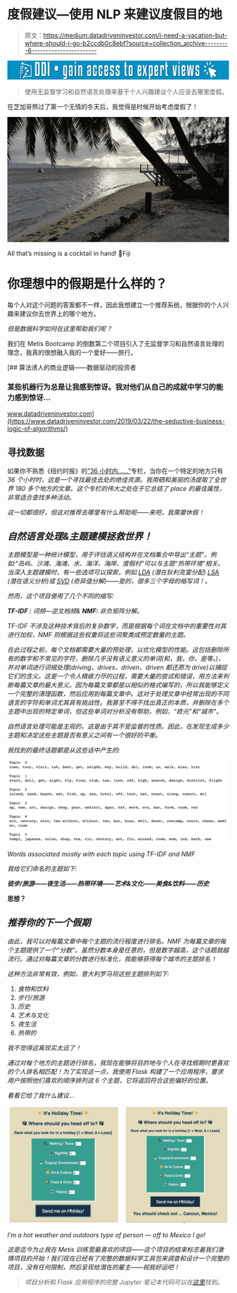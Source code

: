 # 度假建议—使用 NLP 来建议度假目的地

> 原文：<https://medium.datadriveninvestor.com/i-need-a-vacation-but-where-should-i-go-b2ccdb0c8ebf?source=collection_archive---------6----------------------->

[![](img/bad094c155e25d32da4185cb53676528.png)](http://www.track.datadriveninvestor.com/1B9E)

> 使用无监督学习和自然语言处理来基于个人兴趣建议个人应该去哪里度假。

在芝加哥熬过了第一个无情的冬天后，我觉得是时候开始考虑度假了！

![](img/e31f090352ad14ad58c3b40cf9cc89a3.png)

All that’s missing is a cocktail in hand! 📍Fiji

# 你理想中的假期是什么样的？

每个人对这个问题的答案都不一样，因此我想建立一个推荐系统，根据你的个人兴趣来建议你去世界上的哪个地方。

*但是数据科学如何在这里帮助我们呢？*

我们在 Metis Bootcamp 的倒数第二个项目引入了无监督学习和自然语言处理的理念，我真的很想融入我的一个爱好——旅行。

[](https://www.datadriveninvestor.com/2019/03/22/the-seductive-business-logic-of-algorithms/) [## 算法诱人的商业逻辑——数据驱动的投资者

### 某些机器行为总是让我感到惊讶。我对他们从自己的成就中学习的能力感到惊讶…

www.datadriveninvestor.com](https://www.datadriveninvestor.com/2019/03/22/the-seductive-business-logic-of-algorithms/) 

## 寻找数据

如果你不熟悉《纽约时报》的[“36 小时内……”](https://www.nytimes.com/column/36-hours)专栏，当你在一个特定的地方只有*36 个小时时，这是一个寻找最佳去处的绝佳资源。我用硒和美丽的汤提取了全世界 180 多个地方的文章。这个专栏的伟大之处在于它总结了 place 的最佳属性，非常适合查找多种活动。*

*这一切都很好，但这对推荐去哪里有什么帮助呢——来吧，我需要休假！*

## *自然语言处理&主题建模拯救世界！*

*主题模型是一种统计模型，用于评估语义结构并在文档集合中导出“主题”。例如:“岛屿、沙滩、海滩、水、海洋、海岸、度假村”可以与主题“热带环境”相关。当深入主题建模时，有一些选项可以探索，例如 [LDA](http://blog.echen.me/2011/08/22/introduction-to-latent-dirichlet-allocation/) (潜在狄利克雷分配) [LSA](https://en.wikipedia.org/wiki/Latent_semantic_analysis) (潜在语义分析)或 [SVD](https://en.wikipedia.org/wiki/Singular_value_decomposition) (奇异值分解)——*是的，很多三个字母的缩写词！。**

*然而，这个项目使用了几个不同的缩写:*

***TF-IDF :** 词频—逆文档频& **NMF:** 非负矩阵分解。*

*TF-IDF 不涉及这种技术背后的复杂数学，而是根据每个词在文档中的重要性对其进行加权，NMF 则根据这些权重将这些词聚类成预定数量的主题。*

*在此过程之前，每个文档都需要大量的预处理，以优化模型的性能。这包括删除所有的数字和不常见的字符，删除几乎没有语义意义的单词(和，我，你，是等。)，并对单词进行词根处理(driving、drives、driven、driven 都还原为 drive)以捕捉它们的含义。这是一个令人精疲力尽的过程，需要大量的尝试和错误，用方法来判断每篇文章的最大意义。因为每篇文章都是以相似的格式编写的，所以我能够定义一个完整的清理函数，然后应用到每篇文章中。这对于处理文章中经常出现的不同语言的字符和单词尤其具有挑战性。我甚至不得不找出真正的本质，并删除在多个主题中出现的特定单词，但这些单词对分析没有帮助，例如，“欧元”和“城市”。*

*自然语言处理可能是主观的，这是由于其不受监督的性质。因此，在发现生成多少主题和决定这些主题是否有意义之间有一个很好的平衡。*

*我找到的最终话题都是从这些话中产生的:*

*![](img/5945804157b1c9f68d024ad3314410ed.png)*

*Words associated mostly with each topic using TF-IDF and NMF*

*我给它们命名的主题如下:*

***徒步/旅游——夜生活——热带环境——艺术&文化——美食&饮料——历史***

**思想？**

## *推荐你的下一个假期*

*由此，我可以对每篇文章中每个主题的流行程度进行排名。NMF 为每篇文章的每个主题提供了一个“分数”。虽然分数本身是任意的，但是数字越高，这个话题就越流行。通过对每篇文章的分数进行标准化，我能够获得每个城市的主题排名！*

*这种方法非常有效，例如，意大利罗马将这些主题排列如下:*

1.  *食物和饮料*
2.  *步行/旅游*
3.  *历史*
4.  *艺术与文化*
5.  *夜生活*
6.  *热带的*

*我不觉得这离现实太远了！*

*通过对每个地方的主题进行排名，我现在能够将目的地与个人在寻找假期时更喜欢的个人排名相匹配！为了实现这一点，我使用 Flask 构建了一个应用程序，要求用户按照他们喜欢的顺序排列这 6 个主题，它将返回符合这些偏好的位置。*

*看看它给了我什么建议…*

*![](img/d19818e0767dda2a6ade7c158f347bdc.png)*

*I’m a hot weather and outdoors type of person — off to Mexico I go!*

*这是迄今为止我在 Metis 训练营最喜欢的项目——这个项目的结束标志着我们激情项目的开始！我们现在已经有了完整的数据科学工具包来调查和设计一个完整的项目，没有任何限制，然后呈现给潜在的雇主——祝我好运吧！*

> *项目分析和 Flask 应用程序的完整 Jupyter 笔记本代码可以在[这里](https://github.com/laurenlagilson/project4_luther/tree/master/project4_fletcher)找到。*